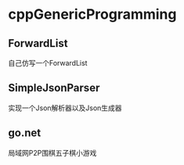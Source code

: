 # cppGenericProgramming

## ForwardList
自己仿写一个ForwardList

## SimpleJsonParser  
实现一个Json解析器以及Json生成器

## go.net  
局域网P2P围棋五子棋小游戏
